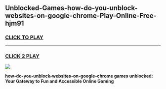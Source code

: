 
## Unblocked-Games-how-do-you-unblock-websites-on-google-chrome-Play-Online-Free-hjm91
<h3>
<a href="https://premium76.site?title=how-do-you-unblock-websites-on-google-chrome&ref=26A">CLICK TO PLAY</a></h3>
<hr>

<h3>
<a href="https://premium76.site?title=how-do-you-unblock-websites-on-google-chrome&ref=26A">CLICK 2 PLAY</a>
  
</h3>

<a href="https://premium76.site?title=how-do-you-unblock-websites-on-google-chrome&ref=26A"><img src="https://clearcache.store/games.png"></a>


**how-do-you-unblock-websites-on-google-chrome games unblocked: Your Gateway to Fun and Accessible Online Gaming**
